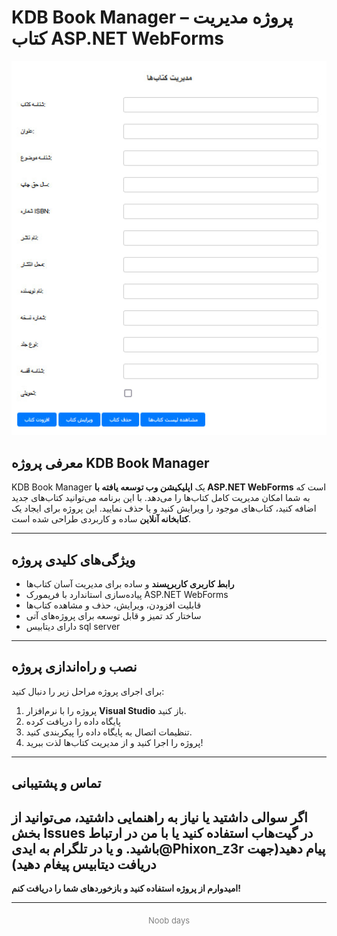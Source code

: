 # KDB Book Manager – پروژه مدیریت کتاب ASP.NET WebForms

<p align="center">
  <img src="demo.jpg" alt="Demo Screenshot" width="600"/>
</p>

## معرفی پروژه KDB Book Manager

KDB Book Manager یک **اپلیکیشن وب توسعه یافته با ASP.NET WebForms** است که به شما امکان مدیریت کامل کتاب‌ها را می‌دهد. با این برنامه می‌توانید کتاب‌های جدید اضافه کنید، کتاب‌های موجود را ویرایش کنید و یا حذف نمایید. این پروژه برای ایجاد یک **کتابخانه آنلاین** ساده و کاربردی طراحی شده است.

---

## ویژگی‌های کلیدی پروژه

- **رابط کاربری کاربرپسند** و ساده برای مدیریت آسان کتاب‌ها  
- پیاده‌سازی استاندارد با فریمورک ASP.NET WebForms  
- قابلیت افزودن، ویرایش، حذف و مشاهده کتاب‌ها  
- ساختار کد تمیز و قابل توسعه برای پروژه‌های آتی
- دارای دیتابیس sql server
---

## نصب و راه‌اندازی پروژه

برای اجرای پروژه مراحل زیر را دنبال کنید:

1. پروژه را با نرم‌افزار **Visual Studio** باز کنید.  
2. پایگاه داده را دریافت کرده 
3. تنظیمات اتصال به پایگاه داده را پیکربندی کنید.  
4. پروژه را اجرا کنید و از مدیریت کتاب‌ها لذت ببرید!


---

## تماس و پشتیبانی

اگر سوالی داشتید یا نیاز به راهنمایی داشتید، می‌توانید از بخش Issues در گیت‌هاب استفاده کنید یا با من در ارتباط باشید.
و یا در تلگرام به ایدی@Phixon_z3r پیام دهید(جهت دریافت دیتابیس پیغام دهید)
---

**امیدوارم از پروژه استفاده کنید و بازخوردهای شما را دریافت کنم!**

---

<p align="center" style="color:gray; font-size:small; margin-top: 20px;">
  Noob days
</p>

